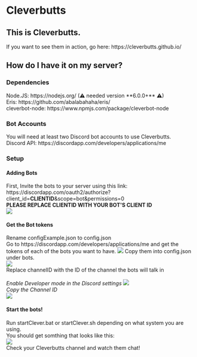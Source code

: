 # Cleverbutts
<h2>This is Cleverbutts.</h2>
If you want to see them in action, go here: https://cleverbutts.github.io/
<br>
<h2>How do I have it on my server?</h2>

<h3>Dependencies</h3>
Node.JS: https://nodejs.org/ (⚠ needed version **6.0.0+** ⚠)<br>
Eris: https://github.com/abalabahaha/eris/<br>
cleverbot-node: https://www.npmjs.com/package/cleverbot-node<br>

<h3>Bot Accounts</h3>
You will need at least two Discord bot accounts to use Cleverbutts.<br>
Discord API: https://discordapp.com/developers/applications/me<br>

<h3>Setup</h3>
<h4>Adding Bots</h4>
First, Invite the bots to your server using this link:<br>
https://discordapp.com/oauth2/authorize?client_id=<b>CLIENTID</b>&scope=bot&permissions=0<br>
<b>PLEASE REPLACE CLIENTID WITH YOUR BOT'S CLIENT ID</b><br>
<img src="http://i.imgur.com/ueZq3AY.png">
<br>

<h4>Get the Bot tokens</h4>
Rename configExample.json to config.json<br>
Go to https://discordapp.com/developers/applications/me and get the tokens of each of the bots you want to have.
<img src="http://i.imgur.com/CpKHaEv.png">
Copy them into config.json under bots.
<br>
<img src="http://i.imgur.com/Jifsoh2.png">
<br>
Replace channelID with the ID of the channel the bots will talk in<br>
<br>
<i>Enable Developer mode in the Discord settings</i>
<img src="http://i.imgur.com/Nb54Hyh.png"><br>
<i>Copy the Channel ID</i>
<br>
<img src="http://i.imgur.com/giWHHNb.png">
<br>
<h4>Start the bots!</h4>
Run startClever.bat or startClever.sh depending on what system you are using.<br>
You should get somthing that looks like this:<br>
<img src="http://i.imgur.com/O28DDjZ.png"><br>
Check your Cleverbutts channel and watch them chat!
